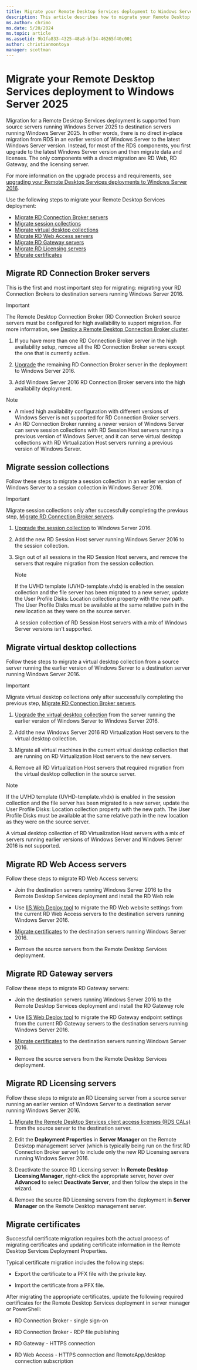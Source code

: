 ```yaml
---
title: Migrate your Remote Desktop Services deployment to Windows Server 2025
description: This article describes how to migrate your Remote Desktop Services deployment to new Windows Server 2025 servers.
ms.author: chrimo
ms.date: 5/20/2024
ms.topic: article
ms.assetid: 9b1fa833-4325-48a8-bf34-46265f40c001
author: christianmontoya
manager: scottman
---
```

# Migrate your Remote Desktop Services deployment to Windows Server 2025

Migration for a Remote Desktop Services deployment is supported from source servers running Windows Server 2025 to destination servers running Windows Server 2025. In other words, there is no direct in-place migration from RDS in an earlier version of Windows Server to the latest Windows Server version. Instead, for most of the RDS components, you first upgrade to the latest Windows Server version and then migrate data and licenses. The only components with a direct migration are RD Web, RD Gateway, and the licensing server.

For more information on the upgrade process and requirements, see [upgrading your Remote Desktop Services deployments to Windows Server 2016](./upgrade-to-rds.md).

Use the following steps to migrate your Remote Desktop Services deployment:

  - [Migrate RD Connection Broker servers](#migrate-rdconnection-broker-servers)
  - [Migrate session collections](#migrate-session-collections)
  - [Migrate virtual desktop collections](#migrate-virtual-desktop-collections)
  - [Migrate RD Web Access servers](#migrate-rdweb-access-servers)
  - [Migrate RD Gateway servers](#migrate-rdgateway-servers)
  - [Migrate RD Licensing servers](#migrate-rdlicensing-servers)
  - [Migrate certificates](#migrate-certificates)

## Migrate RD Connection Broker servers

This is the first and most important step for migrating: migrating your RD Connection Brokers to destination servers running Windows Server 2016.

> [!IMPORTANT]
> The Remote Desktop Connection Broker (RD Connection Broker) source servers must be configured for high availability to support migration. For more information, see [Deploy a Remote Desktop Connection Broker cluster](./rds-connection-broker-cluster.md).

1. If you have more than one RD Connection Broker server in the high availability setup, remove all the RD Connection Broker servers except the one that is currently active.

2. [Upgrade](./upgrade-to-rds.md) the remaining RD Connection Broker server in the deployment to Windows Server 2016.

3. Add Windows Server 2016 RD Connection Broker servers into the high availability deployment.

> [!NOTE]
> - A mixed high availability configuration with different versions of Windows Server is not supported for RD Connection Broker servers.
> - An RD Connection Broker running a newer version of Windows Server can serve session collections with RD Session Host servers running a previous version of Windows Server, and it can serve virtual desktop collections with RD Virtualization Host servers running a previous version of Windows Server.

## Migrate session collections

Follow these steps to migrate a session collection in an earlier version of Windows Server to a session collection in Windows Server 2016.

> [!IMPORTANT]
> Migrate session collections only after successfully completing the previous step, [Migrate RD Connection Broker servers](#migrate-rdconnection-broker-servers).

1. [Upgrade the session collection](./upgrade-to-rdsh.md) to Windows Server 2016.

2. Add the new RD Session Host server running Windows Server 2016 to the session collection.

3. Sign out of all sessions in the RD Session Host servers, and remove the servers that require migration from the session collection.

   > [!NOTE]
   > If the UVHD template (UVHD-template.vhdx) is enabled in the session collection and the file server has been migrated to a new server, update the User Profile Disks: Location collection property with the new path. The User Profile Disks must be available at the same relative path in the new location as they were on the source server.
   >
   > A session collection of RD Session Host servers with a mix of Windows Server versions isn't supported.

## Migrate virtual desktop collections

Follow these steps to migrate a virtual desktop collection from a source server running the earlier version of Windows Server to a destination server running Windows Server 2016.

> [!IMPORTANT]
> Migrate virtual desktop collections only after successfully completing the previous step, [Migrate RD Connection Broker servers](#migrate-rdconnection-broker-servers).

1. [Upgrade the virtual desktop collection](./upgrade-to-rdvh.md) from the server running the earlier version of Windows Server to Windows Server 2016.

2. Add the new Windows Server 2016 RD Virtualization Host servers to the virtual desktop collection.

3. Migrate all virtual machines in the current virtual desktop collection that are running on RD Virtualization Host servers to the new servers.

4. Remove all RD Virtualization Host servers that required migration from the virtual desktop collection in the source server.

> [!NOTE]
> If the UVHD template (UVHD-template.vhdx) is enabled in the session collection and the file server has been migrated to a new server, update the User Profile Disks: Location collection property with the new path. The User Profile Disks must be available at the same relative path in the new location as they were on the source server.
>
> A virtual desktop collection of RD Virtualization Host servers with a mix of servers running earlier versions of Windows Server and Windows Server 2016 is not supported.

## Migrate RD Web Access servers

Follow these steps to migrate RD Web Access servers:

- Join the destination servers running Windows Server 2016 to the Remote Desktop Services deployment and install the RD Web role

- Use [IIS Web Deploy tool](https://www.iis.net/) to migrate the RD Web website settings from the current RD Web Access servers to the destination servers running Windows Server 2016.

- [Migrate certificates](#migrate-certificates) to the destination servers running Windows Server 2016.

- Remove the source servers from the Remote Desktop Services deployment.

## Migrate RD Gateway servers

Follow these steps to migrate RD Gateway servers:

- Join the destination servers running Windows Server 2016 to the Remote Desktop Services deployment and install the RD Gateway role

- Use [IIS Web Deploy tool](https://www.iis.net/) to migrate the RD Gateway endpoint settings from the current RD Gateway servers to the destination servers running Windows Server 2016.

- [Migrate certificates](#migrate-certificates) to the destination servers running Windows Server 2016.

- Remove the source servers from the Remote Desktop Services deployment.

## Migrate RD Licensing servers

Follow these steps to migrate an RD Licensing server from a source server running an earlier version of Windows Server to a destination server running Windows Server 2016.

1. [Migrate the Remote Desktop Services client access licenses (RDS CALs)](migrate-rds-cals.md) from the source server to the destination server.

2. Edit the **Deployment Properties** in **Server Manager** on the Remote Desktop management server (which is typically being run on the first RD Connection Broker server) to include only the new RD Licensing servers running Windows Server 2016.

3. Deactivate the source RD Licensing server: In **Remote Desktop Licensing Manager**, right-click the appropriate server, hover over **Advanced** to select **Deactivate Server**, and then follow the steps in the wizard.

4. Remove the source RD Licensing servers from the deployment in **Server Manager** on the Remote Desktop management server.

## Migrate certificates

Successful certificate migration requires both the actual process of migrating certificates and updating certificate information in the Remote Desktop Services Deployment Properties.

Typical certificate migration includes the following steps:

- Export the certificate to a PFX file with the private key.

- Import the certificate from a PFX file.

After migrating the appropriate certificates, update the following required certificates for the Remote Desktop Services deployment in server manager or PowerShell:

- RD Connection Broker - single sign-on

- RD Connection Broker - RDP file publishing

- RD Gateway - HTTPS connection

- RD Web Access - HTTPS connection and RemoteApp/desktop connection subscription
